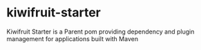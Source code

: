 # kiwifruit-starter
Kiwifruit Starter is a Parent pom providing dependency and plugin management for applications built with Maven
